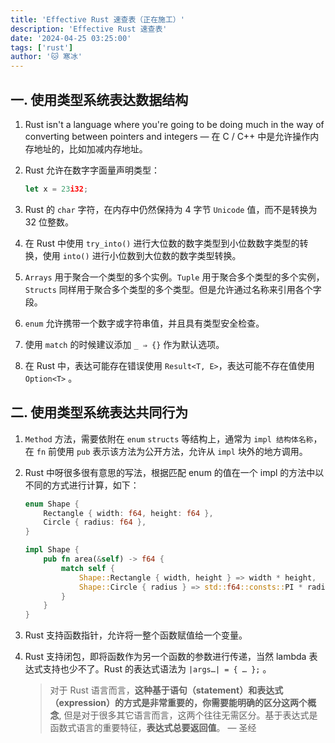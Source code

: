 ```yaml
---
title: 'Effective Rust 速查表（正在施工）'
description: 'Effective Rust 速查表'
date: '2024-04-25 03:25:00'
tags: ['rust']
author: '🐱 寒冰'
---
```


## 一. 使用类型系统表达数据结构

1. Rust isn't a language where you're going to be doing much in the way of converting between pointers and integers — 在 C / C++ 中是允许操作内存地址的，比如加减内存地址。
2. Rust 允许在数字字面量声明类型：
   
    ```jsx
    let x = 23i32;
    ```
    
3. Rust 的 `char` 字符，在内存中仍然保持为 4 字节 `Unicode` 值，而不是转换为 32 位整数。
4. 在 Rust 中使用 `try_into()` 进行大位数的数字类型到小位数数字类型的转换，使用 `into()` 进行小位数到大位数的数字类型转换。
5. `Arrays` 用于聚合一个类型的多个实例。`Tuple` 用于聚合多个类型的多个实例，`Structs` 同样用于聚合多个类型的多个类型。但是允许通过名称来引用各个字段。
6. `enum` 允许携带一个数字或字符串值，并且具有类型安全检查。
7. 使用 `match` 的时候建议添加 `_ ⇒ {}` 作为默认选项。
8. 在 Rust 中，表达可能存在错误使用 `Result<T, E>`，表达可能不存在值使用 `Option<T>` 。

## 二. 使用类型系统表达共同行为

1. `Method` 方法，需要依附在 `enum` `structs` 等结构上，通常为 `impl 结构体名称`，在 `fn` 前使用 `pub` 表示该方法为公开方法，允许从 `impl` 块外的地方调用。
2. Rust 中呀很多很有意思的写法，根据匹配 enum 的值在一个 impl 的方法中以不同的方式进行计算，如下：
   
    ```rust
    enum Shape {
        Rectangle { width: f64, height: f64 },
        Circle { radius: f64 },
    }
    
    impl Shape {
        pub fn area(&self) -> f64 {
            match self {
                Shape::Rectangle { width, height } => width * height,
                Shape::Circle { radius } => std::f64::consts::PI * radius * radius,
            }
        }
    }
    
    ```
    
3. Rust 支持函数指针，允许将一整个函数赋值给一个变量。
4. Rust 支持闭包，即将函数作为另一个函数的参数进行传递，当然 lambda 表达式支持也少不了。Rust 的表达式语法为 `|args…| = { … };` 。
   
    > 对于 Rust 语言而言，**这种基于语句（statement）和表达式（expression）的方式是非常重要的，你需要能明确的区分这两个概念**, 但是对于很多其它语言而言，这两个往往无需区分。基于表达式是函数式语言的重要特征，**表达式总要返回值**。 — 圣经